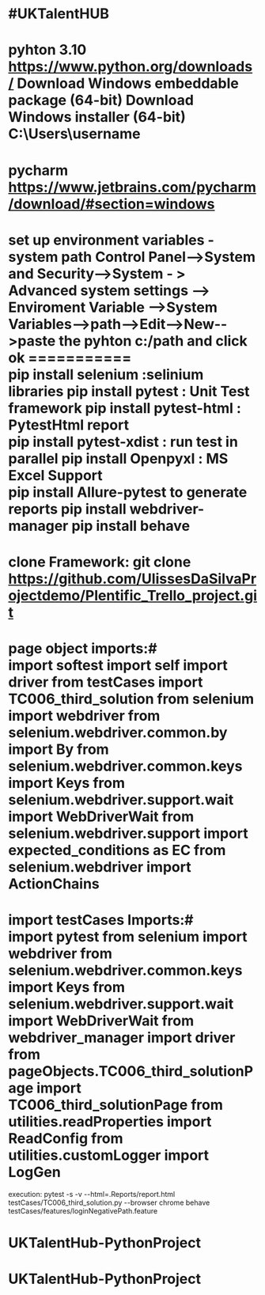 #UKTalentHUB
============ 
pyhton 3.10 
https://www.python.org/downloads/ 
Download Windows embeddable package (64-bit)
Download Windows installer (64-bit)
C:\Users\username
============ 
pycharm  
https://www.jetbrains.com/pycharm/download/#section=windows 
========== 
set up environment variables - system path 
Control Panel-->System and Security-->System - > Advanced system settings --> Enviroment Variable -->System Variables-->path-->Edit-->New-->paste the pyhton c:/path and click ok ===========  
pip install selenium  :selinium libraries 
pip install pytest : Unit Test framework 
pip install pytest-html : PytestHtml report  
pip install pytest-xdist : run test in parallel 
pip install Openpyxl : MS Excel Support  
pip install Allure-pytest  to generate reports 
pip install webdriver-manager 
pip install behave 
============== 
clone Framework: 
git clone https://github.com/UlissesDaSilvaProjectdemo/Plentific_Trello_project.git 
============== 
page object imports:#  
import softest 
import self 
import driver from testCases import TC006_third_solution 
from selenium import webdriver 
from selenium.webdriver.common.by import By 
from selenium.webdriver.common.keys import Keys 
from selenium.webdriver.support.wait import WebDriverWait 
from selenium.webdriver.support import expected_conditions as EC 
from selenium.webdriver import ActionChains 
============= 
import testCases Imports:#  
import pytest 
from selenium import webdriver 
from selenium.webdriver.common.keys import Keys 
from selenium.webdriver.support.wait import WebDriverWait 
from webdriver_manager import driver 
from pageObjects.TC006_third_solutionPage import TC006_third_solutionPage 
from utilities.readProperties import ReadConfig 
from utilities.customLogger import LogGen 
================ 
execution: 
pytest -s -v  --html=.Reports/report.html testCases/TC006_third_solution.py --browser chrome 
behave testCases/features/loginNegativePath.feature
# UKTalentHub-PythonProject
# UKTalentHub-PythonProject
